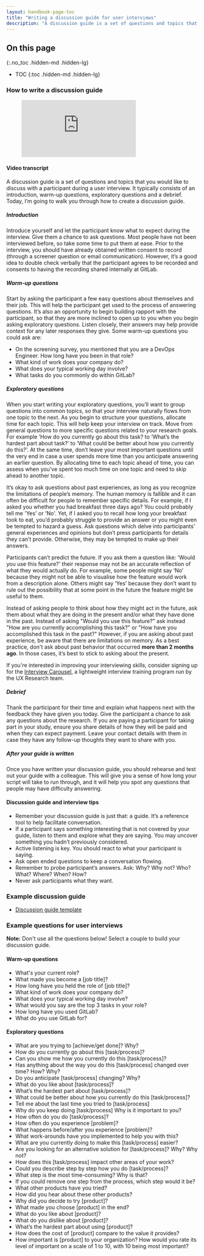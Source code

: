 ```yaml
---
layout: handbook-page-toc
title: "Writing a discussion guide for user interviews"
description: "A discussion guide is a set of questions and topics that you would like to discuss with a participant during a user interview"
---
```


## On this page
{:.no_toc .hidden-md .hidden-lg}

- TOC
{:toc .hidden-md .hidden-lg}

### How to write a discussion guide

<!-- blank line -->
<figure class="video_container">
  <iframe src="https://www.youtube.com/embed/sXE8F5Vu1sA" frameborder="0" allowfullscreen="true"> </iframe>
</figure>
<!-- blank line -->

#### Video transcript

A discussion guide is a set of questions and topics that you would like to discuss with a participant during a user interview. It typically consists of an introduction, warm-up questions, exploratory questions and a debrief. Today, I’m going to walk you through how to create a discussion guide.

##### Introduction

Introduce yourself and let the participant know what to expect during the interview. Give them a chance to ask questions. Most people have not been interviewed before, so take some time to put them at ease. Prior to the interview, you should have already obtained written consent to record (through a screener question or email communication). However, it’s a good idea to double check verbally that the participant agrees to be recorded and consents to having the recording shared internally at GitLab.

##### Warm-up questions

Start by asking the participant a few easy questions about themselves and their job. This will help the participant get used to the process of answering questions. It’s also an opportunity to begin building rapport with the participant, so that they are more inclined to open up to you when you begin asking exploratory questions. Listen closely, their answers may help provide context for any later responses they give. Some warm-up questions you could ask are:

* On the screening survey, you mentioned that you are a DevOps Engineer. How long have you been in that role?
* What kind of work does your company do?
* What does your typical working day involve?
* What tasks do you commonly do within GitLab?

##### Exploratory questions

When you start writing your exploratory questions, you’ll want to group questions into common topics, so that your interview naturally flows from one topic to the next. As you begin to structure your questions, allocate time for each topic. This will help keep your interview on track. Move from general questions to more specific questions related to your research goals. For example ‘How do you currently go about this task? to ‘What’s the hardest part about task?’ to ‘What could be better about how you currently do this?’. At the same time, don’t leave your most important questions until the very end in case a user spends more time than you anticipate answering an earlier question. By allocating time to each topic ahead of time, you can assess when you've spent too much time on one topic and need to skip ahead to another topic.

It’s okay to ask questions about past experiences, as long as you recognize the limitations of people’s memory. The human memory is fallible and it can often be difficult for people to remember specific details. For example, if I asked you whether you had breakfast three days ago? You could probably tell me 'Yes' or 'No'. Yet, if I asked you to recall how long your breakfast took to eat, you’d probably struggle to provide an answer or you might even be tempted to hazard a guess. Ask questions which delve into participants’ general experiences and opinions but don’t press participants for details they can’t provide. Otherwise, they may be tempted to make up their answers.

Participants can’t predict the future. If you ask them a question like: 'Would you use this feature?' their response may not be an accurate reflection of what they would actually do. For example, some people might say ‘No’ because they might not be able to visualise how the feature would work from a description alone. Others might say ‘Yes’ because they don’t want to rule out the possibility that at some point in the future the feature might be useful to them.

Instead of asking people to think about how they might act in the future, ask them about what they are doing in the present and/or what they have done in the past. Instead of asking "Would you use this feature?" ask instead "How are you currently accomplishing this task?" or "How have you accomplished this task in the past?" However, if you are asking about past experience, be aware that there are limitations on memory. As a best practice, don't ask about past behavior that occurred **more than 2 months ago**. In those cases, it’s best to stick to asking about the present.

If you're interested in improving your interviewing skills, consider signing up for the [Interview Carousel](/handbook/product/ux/ux-research-training/interview-carousel/), a lightweight interview training program run by the UX Research team. 

##### Debrief

Thank the participant for their time and explain what happens next with the feedback they have given you today. Give the participant a chance to ask any questions about the research. If you are paying a participant for taking part in your study, ensure you share details of how they will be paid and when they can expect payment. Leave your contact details with them in case they have any follow-up thoughts they want to share with you.

##### After your guide is written

Once you have written your discussion guide, you should rehearse and test out your guide with a colleague. This will give you a sense of how long your script will take to run through, and it will help you spot any questions that people may have difficulty answering. 

#### Discussion guide and interview tips

* Remember your discussion guide is just that: a guide. It’s a reference tool to help facilitate conversation. 
* If a participant says something interesting that is not covered by your guide, listen to them and explore what they are saying. You may uncover something you hadn’t previously considered. 
* Active listening is key. You should react to what your participant is saying.
* Ask open ended questions to keep a conversation flowing. 
* Remember to probe participant’s answers. Ask: Why? Why not? Who? What? Where? When? How?
* Never ask participants what they want.

### Example discussion guide

* [Discussion guide template](https://docs.google.com/document/d/1dQ29KkJOZlwrNkxV9z58lR9bNkG2-lSiJPMUpmsiOTw/copy)

### Example questions for user interviews

**Note:** Don't use all the questions below! Select a couple to build your discussion guide.

#### Warm-up questions

* What's your current role?
* What made you become a [job title]?
* How long have you held the role of [job title]?
* What kind of work does your company do?
* What does your typical working day involve?
* What would you say are the top 3 tasks in your role?
* How long have you used GitLab?
* What do you use GitLab for?

#### Exploratory questions

* What are you trying to [achieve/get done]? Why?
* How do you currently go about this [task/process]?
* Can you show me how you currently do this [task/process]?
* Has anything about the way you do this [task/process] changed over time? How? Why?
* Do you anticipate [task/process] changing? Why?
* What do you like about [task/process]?
* What’s the hardest part about [task/process]?
* What could be better about how you currently do this [task/process]?
* Tell me about the last time you tried to [task/process]
* Why do you keep doing [task/process] Why is it important to you? 
* How often do you do [task/process]?
* How often do you experience [problem]?
* What happens before/after you experience [problem]?
* What work-arounds have you implemented to help you with this?
* What are you currently doing to make this [task/process] easier? 
* Are you looking for an alternative solution for [task/process]? Why? Why not?
* How does this [task/process] impact other areas of your work?
* Could you describe step by step how you do [task/process]?
* What step is the most time-consuming? Why is that?
* If you could remove one step from the process, which step would it be?
* What other products have you tried? 
* How did you hear about these other products? 
* Why did you decide to try [product]?
* What made you choose [product] in the end?
* What do you like about [product]? 
* What do you dislike about [product]?
* What’s the hardest part about using [product]? 
* How does the cost of [product] compare to the value it provides?
* How important is [product] to your organization? How would you rate its level of important on a scale of 1 to 10, with 10 being most important?
